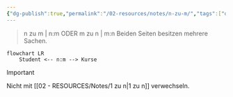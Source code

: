 ```yaml
---
{"dg-publish":true,"permalink":"/02-resources/notes/n-zu-m/","tags":["datenbank/kardinalität"],"noteIcon":"","updated":"2025-09-05T10:12:30.000+02:00"}
---
```


> n zu m | n:m ODER m zu n | m:n 
> Beiden Seiten besitzen mehrere Sachen.

```mermaid  
flowchart LR
    Student <-- n:m --> Kurse

```

>[!important] 
>Nicht mit [[02 - RESOURCES/Notes/1 zu n\|1 zu n]] verwechseln.